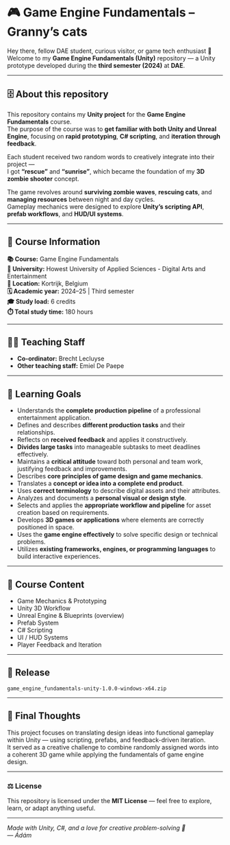 # 🎮 Game Engine Fundamentals – Granny’s cats

Hey there, fellow DAE student, curious visitor, or game tech enthusiast 👋  
Welcome to my **Game Engine Fundamentals (Unity)** repository — a Unity prototype developed during the **third semester (2024)** at **DAE**.

---

## 🗄️ About this repository

This repository contains my **Unity project** for the **Game Engine Fundamentals** course.  
The purpose of the course was to **get familiar with both Unity and Unreal Engine**, focusing on **rapid prototyping**, **C# scripting**, and **iteration through feedback**.

Each student received two random words to creatively integrate into their project —  
I got **“rescue”** and **“sunrise”**, which became the foundation of my **3D zombie shooter** concept.

The game revolves around **surviving zombie waves**, **rescuing cats**, and **managing resources** between night and day cycles.  
Gameplay mechanics were designed to explore **Unity’s scripting API**, **prefab workflows**, and **HUD/UI systems**.

---

## 🔎 Course Information

**📚 Course:** Game Engine Fundamentals  
**🏫 University:** Howest University of Applied Sciences - Digital Arts and Entertainment   
**📍 Location:** Kortrijk, Belgium  
**🗓️ Academic year:** 2024–25 | Third semester  
**🎓 Study load:** 6 credits  
**⏱️ Total study time:** 180 hours  

---

## 👨‍🏫 Teaching Staff

- **Co-ordinator:** Brecht Lecluyse  
- **Other teaching staff:** Emiel De Paepe  

---

## 🎯 Learning Goals

- Understands the **complete production pipeline** of a professional entertainment application.  
- Defines and describes **different production tasks** and their relationships.  
- Reflects on **received feedback** and applies it constructively.  
- **Divides large tasks** into manageable subtasks to meet deadlines effectively.  
- Maintains a **critical attitude** toward both personal and team work, justifying feedback and improvements.  
- Describes **core principles of game design and game mechanics**.  
- Translates a **concept or idea into a complete end product**.  
- Uses **correct terminology** to describe digital assets and their attributes.  
- Analyzes and documents a **personal visual or design style**.  
- Selects and applies the **appropriate workflow and pipeline** for asset creation based on requirements.  
- Develops **3D games or applications** where elements are correctly positioned in space.  
- Uses the **game engine effectively** to solve specific design or technical problems.  
- Utilizes **existing frameworks, engines, or programming languages** to build interactive experiences.  

---

## 🧩 Course Content

- Game Mechanics & Prototyping  
- Unity 3D Workflow  
- Unreal Engine & Blueprints (overview)  
- Prefab System  
- C# Scripting  
- UI / HUD Systems  
- Player Feedback and Iteration  

---

## 🚀 Release

`game_engine_fundamentals-unity-1.0.0-windows-x64.zip`

---

## 🧠 Final Thoughts

This project focuses on translating design ideas into functional gameplay within Unity — using scripting, prefabs, and feedback-driven iteration.  
It served as a creative challenge to combine randomly assigned words into a coherent 3D game while applying the fundamentals of game engine design.

---

### ⚖️ License
This repository is licensed under the **MIT License** — feel free to explore, learn, or adapt anything useful.

---

*Made with Unity, C#, and a love for creative problem-solving 🌅  
— Ádám*
